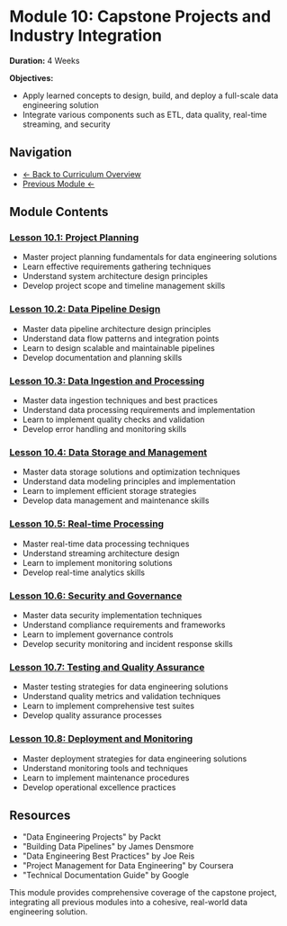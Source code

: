 # Module 10: Capstone Projects and Industry Integration

**Duration:** 4 Weeks

**Objectives:**
- Apply learned concepts to design, build, and deploy a full-scale data engineering solution
- Integrate various components such as ETL, data quality, real-time streaming, and security

## Navigation
- [← Back to Curriculum Overview](../README.md)
- [Previous Module ←](../09-interview-preparation-and-soft-skills/README.md)

## Module Contents

### [Lesson 10.1: Project Planning](./10.1-project-planning.md)
- Master project planning fundamentals for data engineering solutions
- Learn effective requirements gathering techniques
- Understand system architecture design principles
- Develop project scope and timeline management skills

### [Lesson 10.2: Data Pipeline Design](./10.2-data-pipeline-design.md)
- Master data pipeline architecture design principles
- Understand data flow patterns and integration points
- Learn to design scalable and maintainable pipelines
- Develop documentation and planning skills

### [Lesson 10.3: Data Ingestion and Processing](./10.3-data-ingestion-and-processing.md)
- Master data ingestion techniques and best practices
- Understand data processing requirements and implementation
- Learn to implement quality checks and validation
- Develop error handling and monitoring skills

### [Lesson 10.4: Data Storage and Management](./10.4-data-storage-and-management.md)
- Master data storage solutions and optimization techniques
- Understand data modeling principles and implementation
- Learn to implement efficient storage strategies
- Develop data management and maintenance skills

### [Lesson 10.5: Real-time Processing](./10.5-real-time-processing.md)
- Master real-time data processing techniques
- Understand streaming architecture design
- Learn to implement monitoring solutions
- Develop real-time analytics skills

### [Lesson 10.6: Security and Governance](./10.6-security-and-governance.md)
- Master data security implementation techniques
- Understand compliance requirements and frameworks
- Learn to implement governance controls
- Develop security monitoring and incident response skills

### [Lesson 10.7: Testing and Quality Assurance](./10.7-testing-and-quality-assurance.md)
- Master testing strategies for data engineering solutions
- Understand quality metrics and validation techniques
- Learn to implement comprehensive test suites
- Develop quality assurance processes

### [Lesson 10.8: Deployment and Monitoring](./10.8-deployment-and-monitoring.md)
- Master deployment strategies for data engineering solutions
- Understand monitoring tools and techniques
- Learn to implement maintenance procedures
- Develop operational excellence practices

## Resources
- "Data Engineering Projects" by Packt
- "Building Data Pipelines" by James Densmore
- "Data Engineering Best Practices" by Joe Reis
- "Project Management for Data Engineering" by Coursera
- "Technical Documentation Guide" by Google

This module provides comprehensive coverage of the capstone project, integrating all previous modules into a cohesive, real-world data engineering solution. 